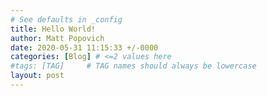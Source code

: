 ```yaml
---
# See defaults in _config
title: Hello World!
author: Matt Popovich
date: 2020-05-31 11:15:33 +/-0000
categories: [Blog] # <=2 values here
#tags: [TAG]     # TAG names should always be lowercase
layout: post
---
```

